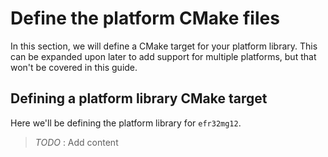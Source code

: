 # Define the platform CMake files

In this section, we will define a CMake target for your platform library. This can be expanded upon later to add support for multiple platforms, but that won't be covered in this guide.


## Defining a platform library CMake target

Here we'll be defining the platform library for `efr32mg12`.

> *TODO* : Add content
